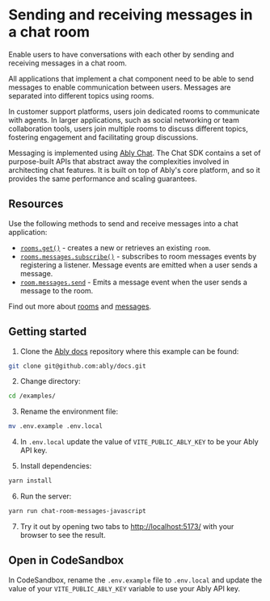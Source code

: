 # Sending and receiving messages in a chat room

Enable users to have conversations with each other by sending and receiving messages in a chat room.

All applications that implement a chat component need to be able to send messages to enable communication between users. Messages are separated into different topics using rooms.

In customer support platforms, users join dedicated rooms to communicate with agents. In larger applications, such as social networking or team collaboration tools, users join multiple rooms to discuss different topics, fostering engagement and facilitating group discussions.

Messaging is implemented using [Ably Chat](/docs/products/chat). The Chat SDK contains a set of purpose-built APIs that abstract away the complexities involved in architecting chat features. It is built on top of Ably's core platform, and so it provides the same performance and scaling guarantees.

## Resources

Use the following methods to send and receive messages into a chat application:

* [`rooms.get()`](/docs/chat/rooms?lang=javascript#create) - creates a new or retrieves an existing `room`.
* [`rooms.messages.subscribe()`](/docs/chat/rooms/messages?lang=javascript#subscribe) - subscribes to room messages events by registering a listener. Message events are emitted when a user sends a message.
* [`room.messages.send`](/docs/chat/rooms/messages?lang=javascript#send) - Emits a message event when the user sends a message to the room.

Find out more about [rooms](/docs/chat/rooms?lang=javascript) and [messages](/docs/chat/rooms/messages?lang=javascript).

## Getting started

1. Clone the [Ably docs](https://github.com/ably/docs) repository where this example can be found:

```sh
git clone git@github.com:ably/docs.git
```

2. Change directory:

```sh
cd /examples/
```

3. Rename the environment file:

```sh
mv .env.example .env.local
```

4. In `.env.local` update the value of `VITE_PUBLIC_ABLY_KEY` to be your Ably API key.

5. Install dependencies:

```sh
yarn install
```

6. Run the server:

```sh
yarn run chat-room-messages-javascript
```

7. Try it out by opening two tabs to [http://localhost:5173/](http://localhost:5173/) with your browser to see the result.

## Open in CodeSandbox

In CodeSandbox, rename the `.env.example` file to `.env.local` and update the value of your `VITE_PUBLIC_ABLY_KEY` variable to use your Ably API key.
